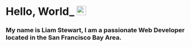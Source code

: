 # Hello, World_ <img src="https://media.giphy.com/media/lnaoFgGrDHnivdu5Bc/giphy.gif" width="25px">
### My name is Liam Stewart, I am a passionate Web Developer located in the San Francisco Bay Area.
<br>
<!-- <a href="https://www.linkedin.com/in/liamstewartdev/">
    <img alt="Liam's LinkedIn" width="22px" src="https://media.giphy.com/media/lnaoFgGrDHnivdu5Bc/giphy.gif"/>
</a> -->

<!-- ## Languages and tools: 
<img height="20" src="https://raw.githubusercontent.com/github/explore/80688e429a7d4ef2fca1e82350fe8e3517d3494d/topics/javascript/javascript.png">
<img height="20" src="https://raw.githubusercontent.com/github/explore/80688e429a7d4ef2fca1e82350fe8e3517d3494d/topics/react/react.png"> -->


<!--
**LiamStewartDev/LiamStewartDev** is a ✨ _special_ ✨ repository because its `README.md` (this file) appears on your GitHub profile.

Here are some ideas to get you started:

- 🔭 I’m currently working on ...
- 🌱 I’m currently learning ...
- 👯 I’m looking to collaborate on ...
- 🤔 I’m looking for help with ...
- 💬 Ask me about ...
- 📫 How to reach me: ...
- 😄 Pronouns: ...
- ⚡ Fun fact: ...
-->
